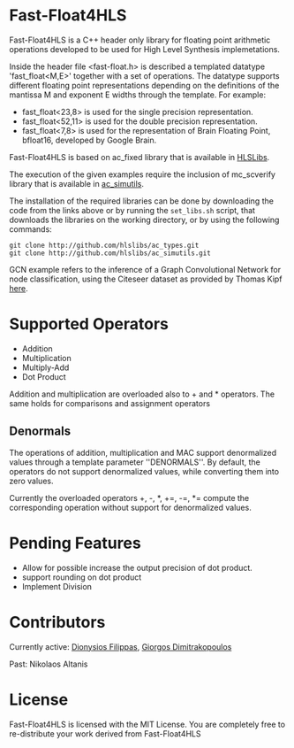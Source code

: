 # Fast-Float4HLS
Fast-Float4HLS is a C++ header only library for floating point arithmetic operations developed to be used for High Level Synthesis implemetations. 

Inside the header file <fast-float.h> is described a templated datatype 'fast_float<M,E>' together with a set of operations. The datatype supports different floating point representations depending on the definitions of the mantissa M and exponent E widths through the template.
For example:
* fast_float<23,8>  is used for the single precision representation.
* fast_float<52,11> is used for the double precision representation.
* fast_float<7,8>  is used for the representation of Brain Floating Point, bfloat16, developed by Google Brain.

Fast-Float4HLS is based on ac_fixed library that is available in [HLSLibs](https://github.com/hlslibs/ac_types).

The execution of the given examples require the inclusion of mc_scverify library that is available in [ac_simutils](https://github.com/hlslibs/ac_simutils/tree/master/include).

The installation of the required libraries can be done by downloading the code from the links above or by running the ```set_libs.sh``` script, that downloads the libraries on the working directory, or by using the following commands:

```console
git clone http://github.com/hlslibs/ac_types.git
git clone http://github.com/hlslibs/ac_simutils.git
```

GCN example refers to the inference of a Graph Convolutional Network for node classification, using the Citeseer dataset as provided by Thomas Kipf [here](https://github.com/tkipf/gcn/tree/master/gcn/data).

# Supported Operators

* Addition
* Multiplication
* Multiply-Add
* Dot Product

Addition and multiplication are overloaded also to + and * operators. The same holds for comparisons and assignment operators

## Denormals
The operations of addition, multiplication and MAC support denormalized values through a template parameter ''DENORMALS''. By default, the operators do not support denormalized values, while converting them into zero values.

Currently the overloaded operators +, -, *, +=, -=, *= compute the corresponding operation without support for denormalized values.

# Pending Features

* Allow for possible increase the output precision of dot product.
* support rounding on dot product
* Implement Division

# Contributors

Currently active: [Dionysios Filippas](https://github.com/dionisisfil), [Giorgos Dimitrakopoulos](https://github.com/gdimitrak)

Past: Nikolaos Altanis

# License
Fast-Float4HLS is licensed with the MIT License. You are completely free to re-distribute your work derived from Fast-Float4HLS

